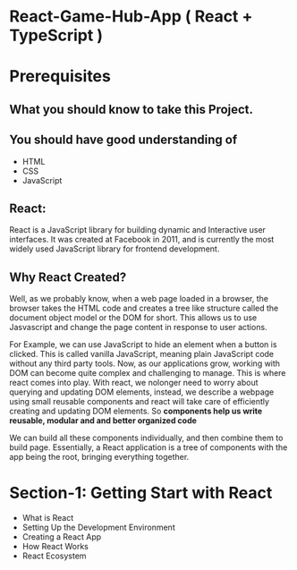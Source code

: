 # React-Game-Hub-App ( React + TypeScript )

# Prerequisites
## What you should know to take this Project.
## You should have good understanding of 
- HTML
- CSS
- JavaScript

## React:
React is a JavaScript library for building dynamic and Interactive user interfaces. It was created at Facebook in 2011, and is currently the most widely used JavaScript library for frontend development.

## Why React Created?
Well, as we probably know, when a web page loaded in a browser, the browser takes the HTML code and creates a tree like structure called the document object model or the DOM for short. This allows us to use Jasvascript and change the page content in response to user actions. 

For Example, we can use JavaScript to hide an element when a button is clicked. This is called vanilla JavaScript, meaning plain JavaScript code without any third party tools. Now, as our applications grow, working with DOM can become quite complex and challenging to manage. This is where react comes into play. With react, we nolonger need to worry about querying and updating DOM elements, instead, we describe a webpage using small reusable components and react will take care of efficiently creating and updating DOM elements. So <strong>components help us write reusable, modular and and better organized code</strong> 

We can build all these components individually, and then combine them to build page. Essentially, a React application is a tree of components with the app being the root, bringing everything together. 

# Section-1: Getting Start with React
- What is React
- Setting Up the Development Environment
- Creating a React App
- How React Works
- React Ecosystem

